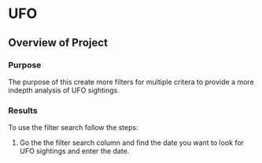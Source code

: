 # UFO
## Overview of Project
### Purpose
The purpose of this create more filters for multiple critera to provide a more indepth analysis of UFO sightings. 

### Results 
To use the filter search follow the steps: 
1. Go the the filter search column and find the date you want to look for UFO sightings and enter the date.


